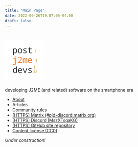```yaml
---
title: "Main Page"
date: 2022-06-26T19:07:05-04:00
draft: false
---
```


# ![post j2me devs.](images/icon-128.png)
developing J2ME (and related) software on the smartphone era

- [About](about)
- Articles
- Community rules
- [[HTTPS] Matrix (#pjd-discord:matrix.org)](https://matrix.to/#/#pjd-discord:matrix.org)
- [[HTTPS] Discord (MszXTsqaKG)](https://discord.gg/MszXTsqaKG)
- [[HTTPS] GitHub site repository](https://github.com/SergioFLS/postj2medevs)
- [Content license (CC0)](https://raw.githubusercontent.com/SergioFLS/postj2medevs/main/LICENSE.txt)

_Under construction!_